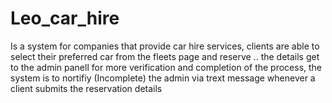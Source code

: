 # Leo_car_hire
Is a system for companies that provide car hire services, 
clients are able to select their preferred car from the fleets page and reserve .. 
the details get to the admin panell for more verification and completion of the process, 
the system is to nortifiy (Incomplete) the admin via trext message whenever a client submits the reservation details
